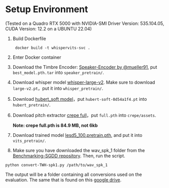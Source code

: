 # Setup Environment
(Tested on a Quadro RTX 5000 with NVIDIA-SMI Driver Version: 535.104.05, CUDA Version: 12.2 on a UBUNTU 22.04)
1. Build Dockerfile
   ```shell
    docker build -t whispervits-svc .
    ```
2. Enter Docker container

3. Download the Timbre Encoder: [Speaker-Encoder by @mueller91](https://drive.google.com/drive/folders/15oeBYf6Qn1edONkVLXe82MzdIi3O_9m3), put `best_model.pth.tar`  into `speaker_pretrain/`.

4. Download whisper model [whisper-large-v2](https://openaipublic.azureedge.net/main/whisper/models/81f7c96c852ee8fc832187b0132e569d6c3065a3252ed18e56effd0b6a73e524/large-v2.pt). Make sure to download `large-v2.pt`，put it into `whisper_pretrain/`.

5. Download [hubert_soft model](https://github.com/bshall/hubert/releases/tag/v0.1)，put `hubert-soft-0d54a1f4.pt` into `hubert_pretrain/`.

6. Download pitch extractor [crepe full](https://github.com/maxrmorrison/torchcrepe/tree/master/torchcrepe/assets)，put `full.pth` into `crepe/assets`.

   **Note: crepe full.pth is 84.9 MB, not 6kb**
   
7. Download trained model [lesd5_100.pretrain.pth](https://drive.google.com/file/d/1hvA3GEsufVUnX5gmGof_cSqbmQmgfV4i/view?usp=sharing), and put it into `vits_pretrain/`.

8. Make sure you have downloaded the wav_spk_1 folder from the [Benchmarking-SGDD repository](https://github.com/AI-Unicamp/Benchmarking-SDGG-Models?tab=readme-ov-file#step-2-downloading-genea-2023-datasets). Then, run the script.
```shell
python convert-TWH-spk1.py /path/to/wav_spk_1
```
The output will be a folder containing all conversions used on the evaluation. The same that is found on this [google drive](https://drive.google.com/drive/folders/1MkpCmmM0C9dyS5w7wQXKg71UTUPhqbvO).

